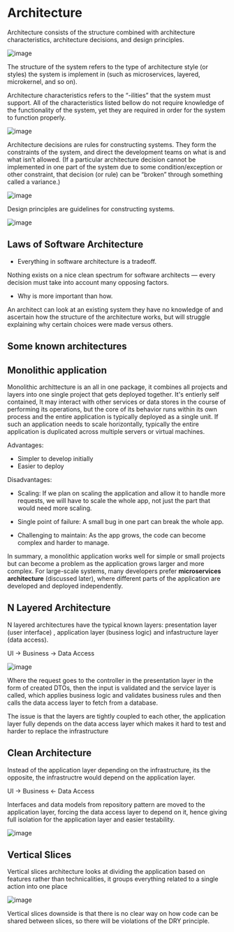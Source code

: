 # Architecture 

Architecture consists of the structure combined with architecture characteristics, architecture decisions, and design principles.

![image](https://github.com/user-attachments/assets/00519e2a-1284-4c30-b804-23b3188dd08a)

The structure of the system refers to the type of architecture style (or styles) the system is implement in (such as microservices, layered, microkernel, and so on).

Architecture characteristics refers to the “-ilities” that the system must support. All of the characteristics listed bellow do not require knowledge of the functionality of the system, yet they are required in order for the system to function properly.

![image](https://github.com/user-attachments/assets/2da9a0bd-01be-4795-997a-49cb6d548c26)

Architecture decisions are rules for constructing systems. They form the constraints of the system, and direct the development teams on what is and what isn’t allowed. (If a particular architecture decision cannot be implemented in one part of the system due to some condition/exception or other constraint, that decision (or rule) can be “broken” through something called a variance.)

![image](https://github.com/user-attachments/assets/ddcce8fd-d9af-48a4-ac76-32623dc8fee0)

Design principles are guidelines for constructing systems.

![image](https://github.com/user-attachments/assets/ef221f73-a244-4263-b00e-46522b9e69dc)

## Laws of Software Architecture

- Everything in software architecture is a tradeoff.

Nothing exists on a nice clean spectrum for software architects — every decision must take into account many opposing factors.

- Why is more important than how.

An architect can look at an existing system they have no knowledge of and ascertain how the structure of the architecture works, but will struggle explaining why certain choices were made versus others.

## Some known architectures

## Monolithic application

Monolithic archittecture is an all in one package, it combines all projects and layers into one single project that gets deployed together. It's entierly self contained, It may interact with other services or data stores in the course of performing its operations, but the core of its behavior runs within its own process and the entire application is typically deployed as a single unit. If such an application needs to scale horizontally, typically the entire application is duplicated across multiple servers or virtual machines.

Advantages:

- Simpler to develop initially
- Easier to deploy

Disadvantages: 

- Scaling: If we plan on scaling the application and allow it to handle more requests, we will have to scale the whole app, not just the part that would need more scaling.

- Single point of failure:  A small bug in one part can break the whole app.

- Challenging to maintain: As the app grows, the code can become complex and harder to manage.

In summary, a monolithic application works well for simple or small projects but can become a problem as the application grows larger and more complex. For large-scale systems, many developers prefer **microservices architecture** (discussed later), where different parts of the application are developed and deployed independently. 

## N Layered Architecture 

N layered architectures have the typical known layers: presentation layer (user interface) , application layer (business logic) and infastructure layer (data access). 

UI -> Business -> Data Access

![image](https://github.com/user-attachments/assets/a837b83a-971f-45de-9518-889293bd5c4d)

Where the request goes to the controller in the presentation layer in the form of created DTOs, then the input is validated and the service layer is called, which applies business logic and validates business rules and then calls the data access layer to fetch from a database.

The issue is that the layers are tightly coupled to each other, the application layer fully depends on the data access layer which makes it hard to test and harder to replace the infrastructure 

## Clean Architecture

Instead of the application layer depending on the infrastructure, its the opposite, the infrastructre would depend on the application layer.

UI -> Business <- Data Access

Interfaces and data models from repository pattern are moved to the application layer, forcing the data access layer to depend on it, hence giving full isolation for the application layer and easier testability.

![image](https://github.com/user-attachments/assets/691ada6f-43db-466e-a91e-e1091fb809b5)

## Vertical Slices

Vertical slices architecture looks at dividing the application based on features rather than technicalities, it groups everything related to a single action into one place

![image](https://github.com/user-attachments/assets/1f384a17-1e12-4342-bdd2-5d3812812030)

Vertical slices downside is that there is no clear way on how code can be shared between slices, so there will be violations of the DRY principle.
